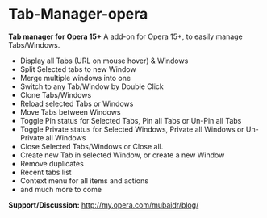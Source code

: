 Tab-Manager-opera
=================

<B>Tab manager for Opera 15+</B>
A add-on for Opera 15+, to easily manage Tabs/Windows.
<ul>
	<li>Display all Tabs (URL on mouse hover) & Windows</li>
	<li>Split Selected tabs to new Window</li>
	<li>Merge multiple windows into one</li>
	<li>Switch to any Tab/Window by Double Click</li>
	<li>Clone Tabs/Windows</li>
	<li>Reload selected Tabs or Windows</li>
	<li>Move Tabs between Windows</li>
	<li>Toggle Pin status for Selected Tabs, Pin all Tabs or Un-Pin all Tabs</li>
	<li>Toggle Private status for Selected Windows, Private all Windows or Un-Private all Windows</li>
	<li>Close Selected Tabs/Windows or Close all.</li>
	<li>Create new Tab in selected Window, or create a new Window</li>
	<li>Remove duplicates</li>
	<li>Recent tabs list</li>
	<li>Context menu for all items and actions</li>
	<li>and much more to come</li>
</ul>

<B>Support/Discussion:</B>
<a href="http://my.opera.com/mubaidr/blog/">http://my.opera.com/mubaidr/blog/</a>
